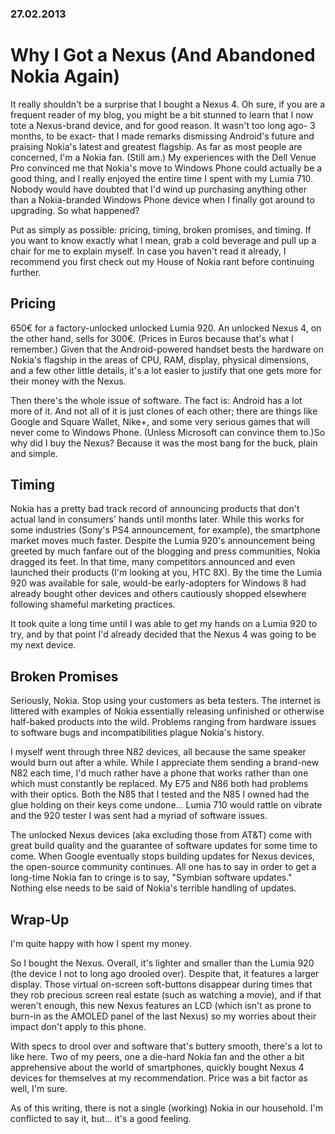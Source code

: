### 27.02.2013

# Why I Got a Nexus (And Abandoned Nokia Again)

It really shouldn't be a surprise that I bought a Nexus 4. Oh sure, if you are a frequent reader of my blog, you might be a bit stunned to learn that I now tote a Nexus-brand device, and for good reason. It wasn't too long ago- 3 months, to be exact- that I made remarks dismissing Android's future and praising Nokia's latest and greatest flagship. As far as most people are concerned, I'm a Nokia fan. (Still am.) My experiences with the Dell Venue Pro convinced me that Nokia's move to Windows Phone could actually be a good thing, and I really enjoyed the entire time I spent with my Lumia 710. Nobody would have doubted that I'd wind up purchasing anything other than a Nokia-branded Windows Phone device when I finally got around to upgrading. So what happened?

Put as simply as possible: pricing, timing, broken promises, and timing. If you want to know exactly what I mean, grab a cold beverage and pull up a chair for me to explain myself. In case you haven't read it already, I recommend you first check out my House of Nokia rant before continuing further.

## Pricing

650€ for a factory-unlocked unlocked Lumia 920. An unlocked Nexus 4, on the other hand, sells for 300€. (Prices in Euros because that's what I remember.) Given that the Android-powered handset bests the hardware on Nokia's flagship in the areas of CPU, RAM, display, physical dimensions, and a few other little details, it's a lot easier to justify that one gets more for their money with the Nexus.

Then there's the whole issue of software. The fact is: Android has a lot more of it. And not all of it is just clones of each other; there are things like Google and Square Wallet, Nike+, and some very serious games that will never come to Windows Phone. (Unless Microsoft can convince them to.)So why did I buy the Nexus? Because it was the most bang for the buck, plain and simple.

## Timing

Nokia has a pretty bad track record of announcing products that don't actual land in consumers' hands until months later. While this works for some industries (Sony's PS4 announcement, for example), the smartphone market moves much faster. Despite the Lumia 920's announcement being greeted by much fanfare out of the blogging and press communities, Nokia dragged its feet. In that time, many competitors announced and even launched their products (I'm looking at you, HTC 8X). By the time the Lumia 920 was available for sale, would-be early-adopters for Windows 8 had already bought other devices and others cautiously shopped elsewhere following shameful marketing practices.

It took quite a long time until I was able to get my hands on a Lumia 920 to try, and by that point I'd already decided that the Nexus 4 was going to be my next device.

## Broken Promises

Seriously, Nokia. Stop using your customers as beta testers. The internet is littered with examples of Nokia essentially releasing unfinished or otherwise half-baked products into the wild. Problems ranging from hardware issues to software bugs and incompatibilities plague Nokia's history.

I myself went through three N82 devices, all because the same speaker would burn out after a while. While I appreciate them sending a brand-new N82 each time, I'd much rather have a phone that works rather than one which must constantly be replaced. My E75 and N86 both had problems with their optics. Both the N85 that I tested and the N85 I owned had the glue holding on their keys come undone... Lumia 710 would rattle on vibrate and the 920 tester I was sent had a myriad of software issues.

The unlocked Nexus devices (aka excluding those from AT&T) come with great build quality and the guarantee of software updates for some time to come. When Google eventually stops building updates for Nexus devices, the open-source community continues. All one has to say in order to get a long-time Nokia fan to cringe is to say, "Symbian software updates." Nothing else needs to be said of Nokia's terrible handling of updates.

## Wrap-Up

I'm quite happy with how I spent my money.

So I bought the Nexus. Overall, it's lighter and smaller than the Lumia 920 (the device I not to long ago drooled over). Despite that, it features a larger display. Those virtual on-screen soft-buttons disappear during times that they rob precious screen real estate (such as watching a movie), and if that weren't enough, this new Nexus features an LCD (which isn't as prone to burn-in as the AMOLED panel of the last Nexus) so my worries about their impact don't apply to this phone.

With specs to drool over and software that's buttery smooth, there's a lot to like here. Two of my peers, one a die-hard Nokia fan and the other a bit apprehensive about the world of smartphones, quickly bought Nexus 4 devices for themselves at my recommendation. Price was a bit factor as well, I'm sure.

As of this writing, there is not a single (working) Nokia in our household. I'm conflicted to say it, but... it's a good feeling.